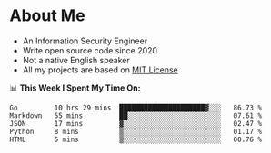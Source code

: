 # About Me

- An Information Security Engineer
- Write open source code since 2020
- Not a native English speaker
- All my projects are based on [MIT License](https://opensource.org/licenses/MIT)

📊 **This Week I Spent My Time On:**
<!--START_SECTION:waka-->
```text
Go         10 hrs 29 mins  █████████████████████▓░░░   86.73 % 
Markdown   55 mins         ██░░░░░░░░░░░░░░░░░░░░░░░   07.61 % 
JSON       17 mins         ▓░░░░░░░░░░░░░░░░░░░░░░░░   02.47 % 
Python     8 mins          ▒░░░░░░░░░░░░░░░░░░░░░░░░   01.17 % 
HTML       5 mins          ▒░░░░░░░░░░░░░░░░░░░░░░░░   00.76 % 
```
<!--END_SECTION:waka-->

